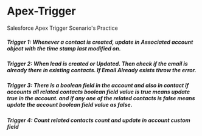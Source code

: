# Apex-Trigger
Salesforce Apex Trigger Scenario's Practice

#####  Trigger 1: Whenever a contact is created, update in Associated account object with the time stamp last modified on.
#####  Trigger 2: When lead is created or Updated. Then check if the email is already there in existing contacts. If Email Already exists  throw the error.  
#####  Trigger 3: There is a boolean field in the account and also in contact if accounts all related contacts boolean field value is true means update true in the account. and if any one of the related contacts is false means update the account boolean field value as false.
#####  Trigger 4: Count related contacts count and update in account custom field
